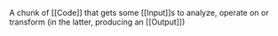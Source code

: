 A chunk of [[Code]] that gets some [[Input]]s to analyze, operate on or transform (in the latter, producing an [[Output]])